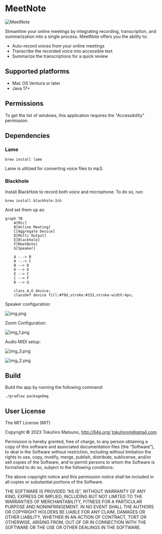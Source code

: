 # MeetNote

![MeetNote](icon.png)

Streamline your online meetings by integrating recording, transcription, and summarization into a single process. MeetNote offers you the ability to:

* Auto-record voices from your online meetings
* Transcribe the recorded voice into accessible text
* Summarize the transcriptions for a quick review

## Supported platforms

* Mac OS Ventura or later
* Java 17+

## Permissions

To get the list of windows, this application requires the "Accessibility" permission.

## Dependencies

### Lame

    brew install lame

Lame is utilized for converting voice files to mp3.

### Blackhole

Install BlackHole to record both voice and microphone. To do so, run:

    brew install blackhole-2ch

And set them up as:

```mermaid
graph TB
    A[Mic]
    B[Online Meeting]
    C[Aggregate Device]
    D[Multi Output]
    E[Blackhole]
    F[MeetNote]
    G[Speaker]

    A -.-> B
    A -.-> C
    B --> D
    D --> E
    E --> C
    C --> F
    D --> G

    class A,G device;
    classDef device fill:#f9d,stroke:#333,stroke-width:4px;
```

Speaker configuration:

![img.png](img.png)

Zoom Configuration:

![img_1.png](img_1.png)

Audio MIDI setup:

![img_3.png](img_3.png)

![img_2.png](img_2.png)

## Build

Build the app by running the following command:

    ./gradlew packageDmg

## User License

The MIT License (MIT)

Copyright © 2023 Tokuhiro Matsuno, http://64p.org/ <tokuhirom@gmail.com>

Permission is hereby granted, free of charge, to any person obtaining a copy
of this software and associated documentation files (the “Software”), to deal
in the Software without restriction, including without limitation the rights
to use, copy, modify, merge, publish, distribute, sublicense, and/or sell
copies of the Software, and to permit persons to whom the Software is
furnished to do so, subject to the following conditions:

The above copyright notice and this permission notice shall be included in
all copies or substantial portions of the Software.

THE SOFTWARE IS PROVIDED “AS IS”, WITHOUT WARRANTY OF ANY KIND, EXPRESS OR
IMPLIED, INCLUDING BUT NOT LIMITED TO THE WARRANTIES OF MERCHANTABILITY,
FITNESS FOR A PARTICULAR PURPOSE AND NONINFRINGEMENT. IN NO EVENT SHALL THE
AUTHORS OR COPYRIGHT HOLDERS BE LIABLE FOR ANY CLAIM, DAMAGES OR OTHER
LIABILITY, WHETHER IN AN ACTION OF CONTRACT, TORT OR OTHERWISE, ARISING FROM,
OUT OF OR IN CONNECTION WITH THE SOFTWARE OR THE USE OR OTHER DEALINGS IN
THE SOFTWARE.
